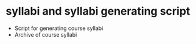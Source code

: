 # syllabi and syllabi generating script
* Script for generating course syllabi
* Archive of course syllabi 
